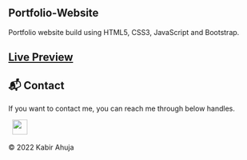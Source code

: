 ## Portfolio-Website
Portfolio website build using HTML5, CSS3, JavaScript and Bootstrap.


<h2><a href="https://github.com/Kabir1302/My-Portfolio" target="_blank_">Live Preview</a></h2>

<h2>📬 Contact</h2>


If you want to contact me, you can reach me through below handles.

&nbsp;&nbsp;<a href="https://www.linkedin.com/in/kabir-ahuja-4910b1230/"><img src="https://www.felberpr.com/wp-content/uploads/linkedin-logo.png" width="30"></img></a>

© 2022 Kabir Ahuja


